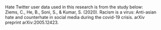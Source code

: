 Hate Twitter user data used in this research is from the study below:\
Ziems, C., He, B., Soni, S., & Kumar, S. (2020). Racism is a virus: Anti-asian hate and counterhate in social media during the covid-19 crisis. arXiv preprint arXiv:2005.12423.
